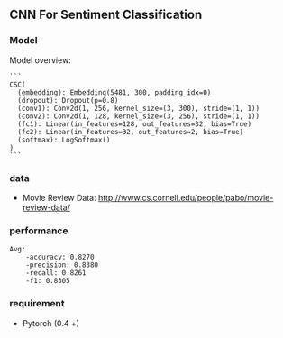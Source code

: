 ## CNN For Sentiment Classification

### Model 
Model overview:

    ```
    CSC(
      (embedding): Embedding(5481, 300, padding_idx=0)
      (dropout): Dropout(p=0.8)
      (conv1): Conv2d(1, 256, kernel_size=(3, 300), stride=(1, 1))
      (conv2): Conv2d(1, 128, kernel_size=(3, 256), stride=(1, 1))
      (fc1): Linear(in_features=128, out_features=32, bias=True)
      (fc2): Linear(in_features=32, out_features=2, bias=True)
      (softmax): LogSoftmax()
    )
    ```

### data
- Movie Review Data: http://www.cs.cornell.edu/people/pabo/movie-review-data/

### performance
```
Avg:
    -accuracy: 0.8270
    -precision: 0.8380
    -recall: 0.8261
    -f1: 0.8305
```
### requirement
- Pytorch (0.4 +)

